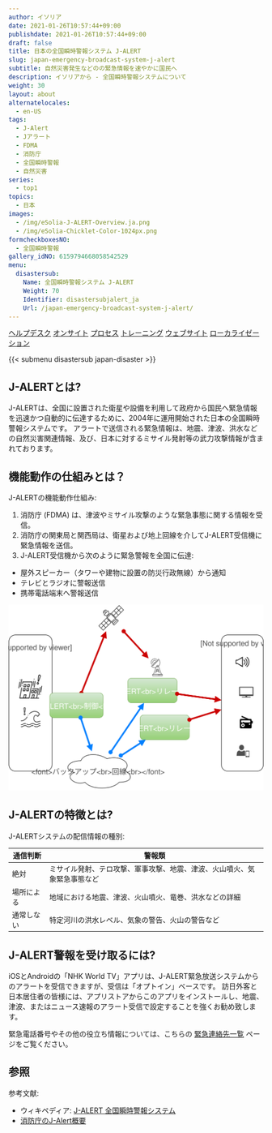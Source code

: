 ```yaml
---
author: イソリア
date: 2021-01-26T10:57:44+09:00
publishdate: 2021-01-26T10:57:44+09:00
draft: false
title: 日本の全国瞬時警報システム J-ALERT
slug: japan-emergency-broadcast-system-j-alert
subtitle: 自然災害発生などのの緊急情報を速やかに国民へ
description: イソリアから - 全国瞬時警報システムについて
weight: 30
layout: about
alternatelocales:
  - en-US
tags:
  - J-Alert
  - Jアラート
  - FDMA
  - 消防庁
  - 全国瞬時警報
  - 自然災害
series:
  - top1
topics:
  - 日本
images:
  - /img/eSolia-J-ALERT-Overview.ja.png
  - /img/eSolia-Chicklet-Color-1024px.png
formcheckboxesNO:
  - 全国瞬時警報
gallery_idNO: 6159794668058542529
menu:
  disastersub:
    Name: 全国瞬時警報システム J-ALERT
    Weight: 70
    Identifier: disastersubjalert_ja
    Url: /japan-emergency-broadcast-system-j-alert/
---
```


<div class="buttons has-addons is-hidden-tablet">
  <a class="button" href="/outsourcing"><span class="icon"><i class="fas fa-anchor"></i></span></a>
  <a class="button" href="/helpdesk">ヘルプデスク</a>
  <a class="button" href="/on-site">オンサイト</a>
  <a class="button is-active" href="/process">プロセス</a>
  <a class="button" href="/training">トレーニング</a>
  <a class="button" href="/website-design">ウェブサイト</a>
  <a class="button" href="/localization">ローカライゼーション</a>
</div>

{{< submenu disastersub japan-disaster >}}

## J-ALERTとは?

J-ALERTは、全国に設置された衛星や設備を利用して政府から国民へ緊急情報を迅速かつ自動的に伝達するために、2004年に運用開始された日本の全国瞬時警報システムです。 アラートで送信される緊急情報は、地震、津波、洪水などの自然災害関連情報、及び、日本に対するミサイル発射等の武力攻撃情報が含まれております。

## 機能動作の仕組みとは？ 

J-ALERTの機能動作仕組み: 

1. 消防庁 (FDMA) は、津波やミサイル攻撃のような緊急事態に関する情報を受信。
2. 消防庁の関東局と関西局は、衛星および地上回線を介してJ-ALERT受信機に緊急情報を送信。
3. J-ALERT受信機から次のように緊急警報を全国に伝達: 
  * 屋外スピーカー（タワーや建物に設置の防災行政無線）から通知
  * テレビとラジオに警報送信
  * 携帯電話端末へ警報送信

<img src="eSolia-J-ALERT-Overview.ja.svg" alt="J-ALERT 概要"/> 

## J-ALERTの特徴とは?

J-ALERTシステムの配信情報の種別: 

| 通信判断 | 警報類 |
| ------------- | ------------- |
| 絶対  | ミサイル発射、テロ攻撃、軍事攻撃、地震、津波、火山噴火、気象緊急事態など  |
| 場所による | 地域における地震、津波、火山噴火、竜巻、洪水などの詳細 |
| 通常しない | 特定河川の洪水レベル、気象の警告、火山の警告など |

## J-ALERT警報を受け取るには?

iOSとAndroidの「NHK World TV」アプリは、J-ALERT緊急放送システムからのアラートを受信できますが、受信は「オプトイン」ベースです。 訪日外客と日本居住者の皆様には、アプリストアからこのアプリをインストールし、地震、津波、またはニュース速報のアラート受信で設定することを強くお勧め致します。 

緊急電話番号やその他の役立ち情報については、こちらの [緊急連絡先一覧](/japan-contacts) ページをご覧ください。

## 参照

参考文献:

* ウィキペディア: [J-ALERT 全国瞬時警報システム](https://ja.wikipedia.org/wiki/%E5%85%A8%E5%9B%BD%E7%9E%AC%E6%99%82%E8%AD%A6%E5%A0%B1%E3%82%B7%E3%82%B9%E3%83%86%E3%83%A0)
* [消防庁のJ-Alert概要](https://www.fdma.go.jp/html/intro/form/pdf/kokuminhogo_unyou/kokuminhogo_unyou_main/J-ALERT_gaiyou.pdf)